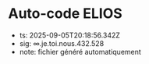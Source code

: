 # Auto-code ELIOS
- ts: 2025-09-05T20:18:56.342Z
- sig: ∞.je.toi.nous.432.528
- note: fichier généré automatiquement